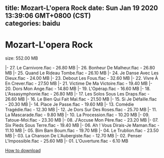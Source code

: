 
title: Mozart-L'opera Rock
date: Sun Jan 19 2020 13:39:06 GMT+0800 (CST)    
categories: baidu
---

# Mozart-L'opera Rock
size: 552.00 MB
 
 
|- 27. Le Carnivore.flac - 26.80 MB
|- 26. Bonheur De Malheur.flac - 26.80 MB
|- 25. Quand Le Rideau Tombe.flac - 26.10 MB
|- 24. Je Danse Avec Les Dieux.flac - 24.00 MB
|- 23. Debout Les Fous.flac - 32.60 MB
|- 22. Vivre À En Crever.flac - 27.50 MB
|- 21. Victime De Ma Victoire.flac - 19.40 MB
|- 20. Dors Mon Ange.flac - 14.80 MB
|- 19. L'Opérap.flac - 16.60 MB
|- 18. L'Assasymphonie.flac - 26.80 MB
|- 17. Les Solos Sous Les Draps.flac - 26.60 MB
|- 16. Le Bien Qui Fait Mal.flac - 21.50 MB
|- 15. Si Je Défaille.flac - 20.30 MB
|- 14. Place Je Passe.flac - 19.60 MB
|- 13. Comédie Tragédie.flac - 12.30 MB
|- 12. Je Dors Sur Des Roses.flac - 25.70 MB
|- 11. La Mascarade.flac - 9.80 MB
|- 10. La Procession.flac - 10.20 MB
|- 09. Tatoue-Moi.flac - 23.30 MB
|- 08. J'Accuse Mon Père.flac - 23.20 MB
|- 07. Six Pieds Sous Terre.flac - 19.40 MB
|- 06. Ah ! Vous Dirais-Je Maman.flac - 11.10 MB
|- 05. Bim Bam Boum.flac - 19.70 MB
|- 04. Le Trublion.flac - 23.50 MB
|- 03. La Chanson De L'Aubergiste.flac - 12.70 MB
|- 02. Penser L'Impossible.flac - 25.60 MB
|- 01. L'Ouverture.flac - 6.10 MB

[How to download](https://bpcam.bemobtrk.com/go/2ceec3aa-1ca2-46d6-b9ff-aaa5c184517c?jno=943)